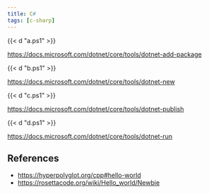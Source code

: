 ```yaml
---
title: C#
tags: [c-sharp]
---
```


{{< d "a.ps1" >}}

<https://docs.microsoft.com/dotnet/core/tools/dotnet-add-package>

{{< d "b.ps1" >}}

<https://docs.microsoft.com/dotnet/core/tools/dotnet-new>

{{< d "c.ps1" >}}

<https://docs.microsoft.com/dotnet/core/tools/dotnet-publish>

{{< d "d.ps1" >}}

<https://docs.microsoft.com/dotnet/core/tools/dotnet-run>

## References

- <https://hyperpolyglot.org/cpp#hello-world>
- <https://rosettacode.org/wiki/Hello_world/Newbie>
